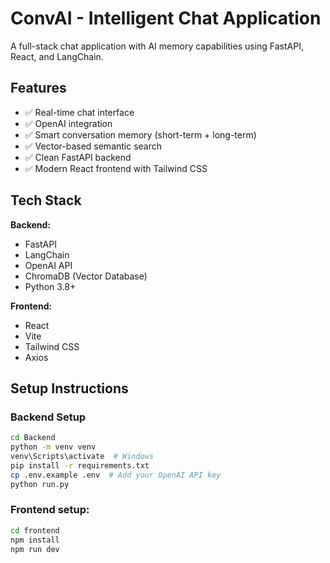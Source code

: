 # ConvAI - Intelligent Chat Application

A full-stack chat application with AI memory capabilities using FastAPI, React, and LangChain.

## Features

- ✅ Real-time chat interface
- ✅ OpenAI integration
- ✅ Smart conversation memory (short-term + long-term)
- ✅ Vector-based semantic search
- ✅ Clean FastAPI backend
- ✅ Modern React frontend with Tailwind CSS

## Tech Stack

**Backend:**

- FastAPI
- LangChain
- OpenAI API
- ChromaDB (Vector Database)
- Python 3.8+

**Frontend:**

- React
- Vite
- Tailwind CSS
- Axios

## Setup Instructions

### Backend Setup

```bash
cd Backend
python -m venv venv
venv\Scripts\activate  # Windows
pip install -r requirements.txt
cp .env.example .env  # Add your OpenAI API key
python run.py
```

### Frontend setup:

```bash
cd frontend
npm install
npm run dev
```
